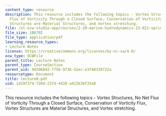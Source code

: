 ```yaml
---
content_type: resource
description: This resource includes the following topics - Vortex Structures, No Net
  Flux of Vorticity Through a Closed Surface, Conservation of Vorticity Flux, Vortex
  Structures are Material Structures, and Vortex stretching.
file: /ol-ocw-studio-app/courses/2-20-marine-hydrodynamics-13-021-spring-2005/1d19f374720d237d4420a412b38f33a8_lecture8.pdf
file_size: 186702
file_type: application/pdf
learning_resource_types:
- Lecture Notes
license: https://creativecommons.org/licenses/by-nc-sa/4.0/
ocw_type: OCWFile
parent_title: Lecture Notes
parent_type: CourseSection
parent_uid: 9d206842-775b-9736-52ec-e3f48328722a
resourcetype: Document
title: lecture8.pdf
uid: 1d19f374-720d-237d-4420-a412b38f33a8
---
```

This resource includes the following topics - Vortex Structures, No Net Flux of Vorticity Through a Closed Surface, Conservation of Vorticity Flux, Vortex Structures are Material Structures, and Vortex stretching.